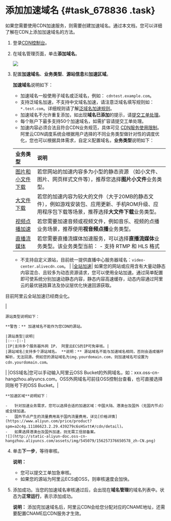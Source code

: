 # 添加加速域名 {#task_678836 .task}

如果您需要使用CDN加速服务，则需要创建加速域名。通过本文档，您可以详细了解在CDN上添加加速域名的方法。

1.  登录[CDN控制台](https://cdn.console.aliyun.com)。
2.  在域名管理页面，单击**添加域名**。 

    ![](http://static-aliyun-doc.oss-cn-hangzhou.aliyuncs.com/assets/img/545079/156257376650577_zh-CN.png)

3.  配置**加速域名**、**业务类型**、**源站信息**和**加速区域**。 

    **加速域名**说明如下：

    -   加速域名一般使用子域名或泛域名，例如： `cdntest.example.com`。
    -   支持泛域名加速，不支持中文域名加速，请注意泛域名填写规则如： `*.test.com`。详细规则请了解[泛域名加速规则](https://help.aliyun.com/knowledge_detail/40182.html?spm=5176.11065259.1996646101.searchclickresult.11f776b2iN3vme)。
    -   加速域名不允许重复添加，如出现**域名已添加**的提示，请[提交工单处理](https://selfservice.console.aliyun.com/ticket/createIndex)。
    -   每个账户下最多支持50个加速域名，如需扩容请提交工单处理。
    -   加速内容必须合法且符合CDN业务规范，具体可见 [CDN服务使用限制](../../../../cn.zh-CN/产品简介/使用限制.md#)。
    阿里云CDN调度系统会根据用户选择的不同业务类型做针对性的调度优化，您也可以根据具体需求，自定义配置域名，**业务类型**说明如下：

    |业务类型|说明|
    |:---|:-|
    |[图片和小文件下载](cn.zh-CN/产品简介/应用场景/图片小文件.md#)|若您网站的加速内容多为小型的静态资源 （如小文件、图片、网页样式文件等），推荐您选择**图片小文件**业务类型。|
    |[大文件下载](cn.zh-CN/产品简介/应用场景/图片小文件.md#)|若您的加速内容为较大的文件（大于20MB的静态文件），例如游戏安装包、应用更新、手机ROM升级、应用程序包下载等场景，推荐选择**大文件下载**业务类型。|
    |[视频点播加速](cn.zh-CN/产品简介/应用场景/视音频点播.md#)|若您需要加速音频或视频文件，例如音乐、视频的点播业务场景，推荐使用**视音频点播**业务类型。|
    |[直播流媒体](../../../../cn.zh-CN/产品简介/应用场景/直播流媒体.md#)|若您需要直播流媒体加速服务，可以选择**直播流媒体**业务类型。该业务类型当前：     -   支持 RTMP 和 HLS 格式
    -   不支持自定义源站，目前统一提供直播中心服务器域名：`video-center.alivecdn.com`。
 |
    |[全站加速](../../../../cn.zh-CN/产品简介/应用场景/全站加速.md#)| 如果您的网站或应用含有大量动静态内容混合、且较多为动态资源请求，您可以使用全站加速。通过简单配置即可使系统分别加速动静态内容，静态内容高速缓存，动态内容通过阿里云的最优链路算法及协议层优化快速回源获取。

 目前阿里云全站加速已经商业化。

 |

    源站类型说明如下：

    **警告：** 加速域名不能作为您CDN的源站。

    |源站类型|说明|
    |:---|:-|
    |IP|支持多个服务器外网 IP， 阿里云ECS的IP可免审核。|
    |源站域名|支持多个源站域名。 **说明：** 源站域名不能与加速域名相同，否则会造成循环解析，无法回源。例如您的源站域名为img.yourdomain.com，则加速域名可设置为cdn.yourdomain.com。

 |
    |OSS域名|您可以手动输入阿里云OSS Bucket的外网域名，如：xxx.oss-cn-hangzhou.aliyuncs.com。OSS外网域名可前往OSS控制台查看，也可直接选择同账号下的OSS Bucket。|

    **加速区域**说明如下：

    -   针对加速业务需求，您可以选择合适的加速区域：中国大陆、港澳台及国外（无国内节点）或全球加速。
    -   国外节点产生的流量费用高于国内流量费用，详见[价格详情](https://www.aliyun.com/price/product?spm=a2c4g.11186623.2.29.439279c6sHSxtt#/cdn/detail)。
    -   如果选择港澳台及国外加速，则无需工信部备案。
    ![](http://static-aliyun-doc.oss-cn-hangzhou.aliyuncs.com/assets/img/545079/156257376650578_zh-CN.png)

4.  单击**下一步**，等待审核。 

    **说明：** 

    -   您可以提交工单加急审核。
    -   如果您的源站为阿里云ECS或OSS，则审核速度会加快。
5.  添加成功。当您的加速域名审核通过后，会出现在**域名管理**的域名列表中。状态为**正常运行**，表示添加成功。 

    **说明：** 添加完加速域名后，阿里云CDN会给您分配对应的CNAME地址，还需要配置CNAME后CDN服务才生效。


